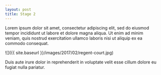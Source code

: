 ```yaml
---
layout: post
title: Stage 2
---
```


Lorem ipsum dolor sit amet, consectetur adipiscing elit, sed do eiusmod tempor incididunt ut labore et dolore magna aliqua. Ut enim ad minim veniam, quis nostrud exercitation ullamco laboris nisi ut aliquip ex ea commodo consequat.

![]({{ site.baseurl }}/images/2017/02/regent-court.jpg)

<!--more-->

Duis aute irure dolor in reprehenderit in voluptate velit esse cillum dolore eu fugiat nulla pariatur.
